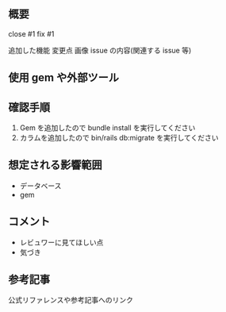 ## 概要

close #1
fix #1

追加した機能
変更点
画像
issue の内容(関連する issue 等)

## 使用 gem や外部ツール

## 確認手順

1. Gem を追加したので bundle install を実行してください
2. カラムを追加したので bin/rails db:migrate を実行してください

## 想定される影響範囲

- データベース
- gem

## コメント

- レビュワーに見てほしい点
- 気づき

## 参考記事

公式リファレンスや参考記事へのリンク
